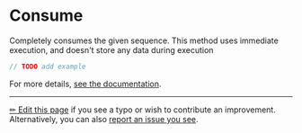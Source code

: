 # Consume

Completely consumes the given sequence. This method uses immediate execution,
and doesn't store any data during execution

```c# --destination-file ../code/Program.cs --region statements --project ../code/TryMoreLinq.csproj
// TODO add example
```

For more details, [see the documentation][doc].

---

[&#x270F; Edit this page][edit] if you see a typo or wish to contribute an
improvement. Alternatively, you can also [report an issue you see][issue].


[edit]: https://github.com/morelinq/try/edit/master/m/consume.md
[issue]: https://github.com/morelinq/try/issues/new?title=Consume
[doc]: https://morelinq.github.io/3.1/ref/api/html/M_MoreLinq_MoreEnumerable_Consume__1.htm
